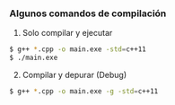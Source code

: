 ### Algunos comandos de compilación
1) Solo compilar y ejecutar
```bash
$ g++ *.cpp -o main.exe -std=c++11
$ ./main.exe
```

2) Compilar y depurar (Debug)
```bash
$ g++ *.cpp -o main.exe -g -std=c++11
```

